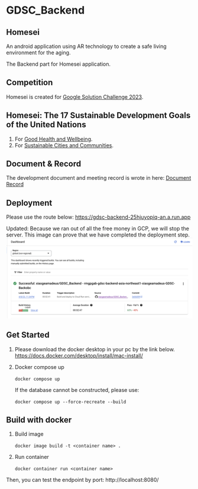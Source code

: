 # GDSC_Backend

## Homesei

An android application using AR technology to create a safe living environment for the aging.

The Backend part for Homesei application.

## Competition
Homesei is created for [Google Solution Challenge 2023](https://developers.google.com/community/gdsc-solution-challenge).

## Homesei: The 17 Sustainable Development Goals of the United Nations
1. For [Good Health and Wellbeing](https://sdg-tracker.org/good-health).
2. For [Sustainable Cities and Communities](https://sdg-tracker.org/cities).

## Document & Record
The development document and meeting record is wrote in here:
[Document Record](https://xiaogeamadeus.notion.site/GDSC-Project-Homesei-b49e13ca38784a16b2c54a22cf8b1357)

## Deployment

Please use the route below:
https://gdsc-backend-25hjuyopiq-an.a.run.app

Updated: Because we ran out of all the free money in GCP, we will stop the server.
This image can prove that we have completed the deployment step.
![Deploy.png](image%2FDeploy.png)

## Get Started
1. Please download the docker desktop in your pc by the link below.
   https://docs.docker.com/desktop/install/mac-install/
1. Docker compose up

   `docker compose up`

    If the database cannot be constructed, please use:

    `docker compose up --force-recreate --build`

## Build with docker

1. Build image

   `docker image build -t <container name> .`

1. Run container

   `docker container run <container name>`


Then, you can test the endpoint by port: http://localhost:8080/
